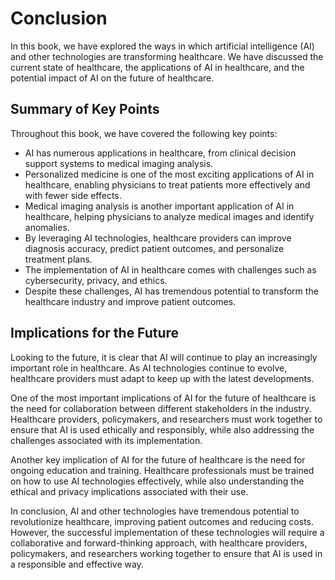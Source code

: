 # Conclusion

In this book, we have explored the ways in which artificial intelligence (AI) and other technologies are transforming healthcare. We have discussed the current state of healthcare, the applications of AI in healthcare, and the potential impact of AI on the future of healthcare.

Summary of Key Points
---------------------

Throughout this book, we have covered the following key points:

* AI has numerous applications in healthcare, from clinical decision support systems to medical imaging analysis.
* Personalized medicine is one of the most exciting applications of AI in healthcare, enabling physicians to treat patients more effectively and with fewer side effects.
* Medical imaging analysis is another important application of AI in healthcare, helping physicians to analyze medical images and identify anomalies.
* By leveraging AI technologies, healthcare providers can improve diagnosis accuracy, predict patient outcomes, and personalize treatment plans.
* The implementation of AI in healthcare comes with challenges such as cybersecurity, privacy, and ethics.
* Despite these challenges, AI has tremendous potential to transform the healthcare industry and improve patient outcomes.

Implications for the Future
---------------------------

Looking to the future, it is clear that AI will continue to play an increasingly important role in healthcare. As AI technologies continue to evolve, healthcare providers must adapt to keep up with the latest developments.

One of the most important implications of AI for the future of healthcare is the need for collaboration between different stakeholders in the industry. Healthcare providers, policymakers, and researchers must work together to ensure that AI is used ethically and responsibly, while also addressing the challenges associated with its implementation.

Another key implication of AI for the future of healthcare is the need for ongoing education and training. Healthcare professionals must be trained on how to use AI technologies effectively, while also understanding the ethical and privacy implications associated with their use.

In conclusion, AI and other technologies have tremendous potential to revolutionize healthcare, improving patient outcomes and reducing costs. However, the successful implementation of these technologies will require a collaborative and forward-thinking approach, with healthcare providers, policymakers, and researchers working together to ensure that AI is used in a responsible and effective way.